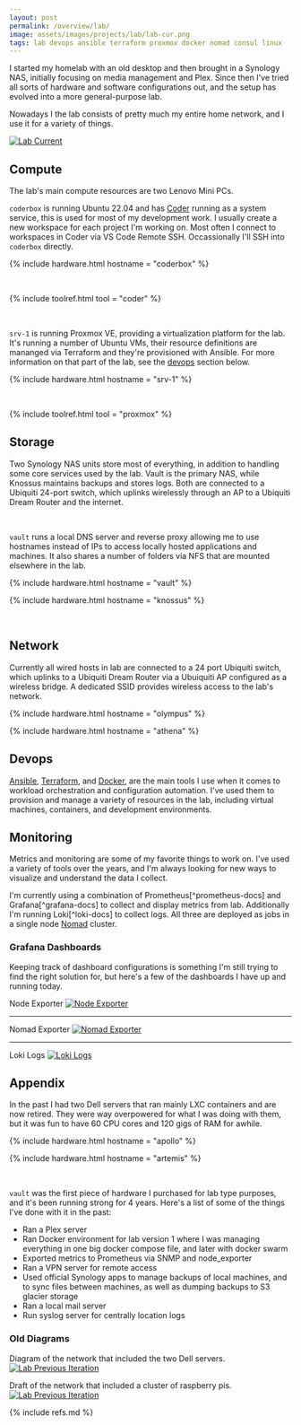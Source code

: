 ```yaml
---
layout: post
permalink: /overview/lab/
image: assets/images/projects/lab/lab-cur.png
tags: lab devops ansible terraform proxmox docker nomad consul linux
---
```


I started my homelab with an old desktop and then brought in a Synology NAS, initially focusing on media management and Plex. Since then I've tried all sorts of hardware and software configurations out, and the setup has evolved into a more general-purpose lab.

Nowadays I the lab consists of pretty much my entire home network, and I use it for a variety of things. 

[![Lab Current](/assets/images/projects/lab/lab-cur.png)](/assets/images/projects/lab/lab-cur.png)

## Compute

The lab's main compute resources are two Lenovo Mini PCs.

`coderbox` is running Ubuntu 22.04 and has [Coder](/overview/coder) running as a system service, this is used for most of my development work. I usually create a new workspace for each project I'm working on. Most often I connect to workspaces in Coder via VS Code Remote SSH. Occassionally I'll SSH into `coderbox` directly.

{% include hardware.html hostname = "coderbox" %}

<br>

{% include toolref.html tool = "coder" %}

<br>

`srv-1` is running Proxmox VE, providing a virtualization platform for the lab. It's
running a number of Ubuntu VMs, their resource definitions are mananged via Terraform
and they're provisioned with Ansible. For more information on that part of the lab,
see the [devops](#devops) section below.

{% include hardware.html hostname = "srv-1" %}

<br>

{% include toolref.html tool = "proxmox" %}

## Storage

Two Synology NAS units store most of everything, in addition to handling some
core services used by the lab. Vault is the primary NAS, while Knossus maintains backups and stores logs. Both are connected to a Ubiquiti 24-port switch, which uplinks wirelessly through an AP to a Ubiquiti Dream Router and the internet.

<br/>

`vault` runs a local DNS server and reverse proxy allowing me to use hostnames instead of IPs to access locally hosted applications and machines. It also shares a number of folders via NFS that are mounted elsewhere in the lab.

{% include hardware.html hostname = "vault" %}

{% include hardware.html hostname = "knossus" %}

<br/>

## Network

Currently all wired hosts in lab are connected to a 24 port Ubiquiti switch, which uplinks to a Ubiquiti Dream Router via a Ubuiquiti AP configured as a wireless bridge. A dedicated SSID provides wireless access to the lab's network.

{% include hardware.html hostname = "olympus" %}

{% include hardware.html hostname = "athena" %}

## Devops

[Ansible](/overview/ansible), [Terraform](/overview/terraform), and [Docker](/overview/docker), are the main tools I use when it comes to workload orchestration and configuration automation. I've used them to provision and manage a variety of resources in the lab, including virtual machines, containers, and development environments.

## Monitoring

Metrics and monitoring are some of my favorite things to work on. I've used a variety of tools over the years, and I'm always looking for new ways to visualize and understand the data I collect.

I'm currently using a combination of Prometheus[^prometheus-docs] and Grafana[^grafana-docs] to collect and display metrics from lab. Additionally I'm running Loki[^loki-docs] to collect logs. All three are deployed as jobs in a single node [Nomad](/overview/nomad) cluster.

### Grafana Dashboards

Keeping track of dashboard configurations is something I'm still trying to find the right solution for, but here's a few of the dashboards I have up and running today.

Node Exporter
[![Node Exporter](/assets/images/monitoring/node-exporter.png)](/assets/images/monitoring/node-exporter.png)

<hr>

Nomad Exporter
[![Nomad Exporter](/assets/images/monitoring/nomad-exporter.png)](/assets/images/monitoring/nomad-exporter.png)

<hr>

Loki Logs
[![Loki Logs](/assets/images/monitoring/loki-logs.png)](/assets/images/monitoring/loki-logs.png)

## Appendix

In the past I had two Dell servers that ran mainly LXC containers and are now retired. They were way overpowered for what I was doing with them, but it was fun to have 60 CPU cores and 120 gigs of RAM for awhile.

{% include hardware.html hostname = "apollo" %}

{% include hardware.html hostname = "artemis" %}

<br/>

`vault` was the first piece of hardware I purchased for lab type purposes, and it's been running strong for 4 years. Here's a list of some of the things I've done with it in the past:

- Ran a Plex server
- Ran Docker environment for lab version 1 where I was managing everything in one big docker compose file, and later with docker swarm
- Exported metrics to Prometheus via SNMP and node_exporter
- Ran a VPN server for remote access
- Used official Synology apps to manage backups of local machines, and to sync files between machines, as well as dumping backups to S3 glacier storage
- Ran a local mail server
- Run syslog server for centrally location logs

### Old Diagrams

Diagram of the network that included the two Dell servers.
[![Lab Previous Iteration](/assets/images/projects/lab/lab-old.png)](/assets/images/projects/lab/lab-old.png)

Draft of the network that included a cluster of raspberry pis.
[![Lab Previous Iteration](/assets/images/projects/lab/lab-old1.png)](/assets/images/projects/lab/lab-old1.png)

{% include refs.md %}
